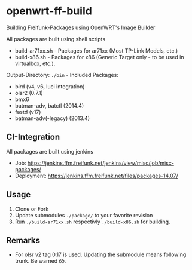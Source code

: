 # openwrt-ff-build
Building Freifunk-Packages using OpenWRT's Image Builder

All packages are built using shell scripts

* build-ar71xx.sh - Packages for ar71xx (Most TP-Link Models, etc.)
* build-x86.sh - Packages for x86 (Generic Target only - to be used in virtualbox, etc.).

Output-Directory: <code>./bin</code> - Included Packages:

* bird (v4, v6, luci integration)
* olsr2 (0.7.1)
* bmx6
* batman-adv, batctl  (2014.4)
* fastd (v17)
* batman-adv(-legacy) (2013.4)

CI-Integration
-------------------

All packages are built using jenkins

* Job: https://jenkins.ffm.freifunk.net/jenkins/view/misc/job/misc-packages/
* Deployment: https://jenkins.ffm.freifunk.net/files/packages-14.07/


Usage
--------------------------

1. Clone or Fork
1. Update submodules <code>./package/</code> to your favorite revision
1. Run <code>./build-ar71xx.sh</code> respectivly <code>./build-x86.sh</code> for building.



Remarks
----------------------

* For olsr v2 tag 0.17 is used. Updating the submodule means following trunk. Be warned 😱.
